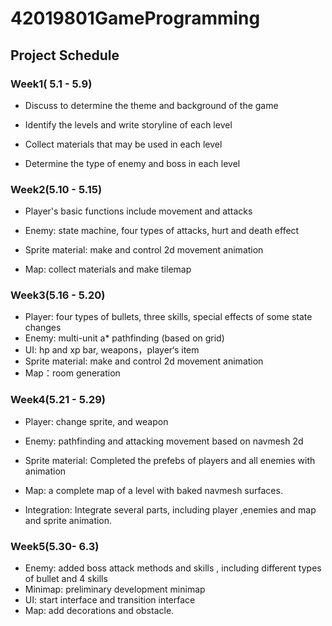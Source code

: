 # 42019801GameProgramming

## Project Schedule

### Week1( 5.1 - 5.9)

+ Discuss to determine the theme and background of the game
+ Identify the levels and write storyline of each level
+ Collect materials that may be used in each level

+ Determine the type of enemy and boss in each level

### Week2(5.10 - 5.15)

+ Player's basic functions include movement and attacks

+ Enemy: state machine, four types of attacks, hurt and death effect

+ Sprite material: make and control 2d movement animation

+ Map:  collect materials and make tilemap

   

### Week3(5.16 - 5.20)

+ Player: four types of bullets, three skills, special effects of some state changes
+ Enemy: multi-unit a* pathfinding (based on grid)
+ UI: hp and xp bar, weapons，player‘s item
+ Sprite material: make and control 2d movement animation
+ Map：room generation



### Week4(5.21 - 5.29)

+ Player: change sprite, and weapon 

+ Enemy: pathfinding and attacking movement based on navmesh 2d

+ Sprite material: Completed the prefebs of players and all enemies with animation

+ Map: a complete map of a level with baked navmesh surfaces.

+ Integration: Integrate several parts, including player ,enemies and map and sprite animation.

### Week5(5.30- 6.3)

+ Enemy: added boss attack methods and skills , including different types of bullet and 4 skills 
+ Minimap: preliminary development minimap
+ UI: start interface and transition interface
+ Map: add decorations and obstacle.

  
